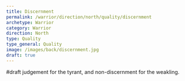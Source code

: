 ```yaml
---
title: Discernment
permalink: /warrior/direction/north/quality/discernment
archetype: Warrior
category: Warrior
direction: North
type: Quality
type_general: Quality
image: /images/back/discernment.jpg
draft: true
---
```

#draft judgement for the tyrant, and non-discernment for the weakling. 
